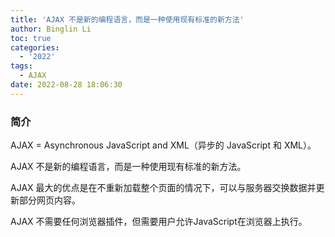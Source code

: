 ```yaml
---
title: 'AJAX 不是新的编程语言，而是一种使用现有标准的新方法'
author: Binglin Li
toc: true
categories:
  - '2022'
tags:
  - AJAX
date: 2022-08-28 18:06:30
---
```


### 简介
AJAX = Asynchronous JavaScript and XML（异步的 JavaScript 和 XML）。

AJAX 不是新的编程语言，而是一种使用现有标准的新方法。

AJAX 最大的优点是在不重新加载整个页面的情况下，可以与服务器交换数据并更新部分网页内容。

AJAX 不需要任何浏览器插件，但需要用户允许JavaScript在浏览器上执行。

<!-- more -->